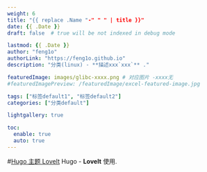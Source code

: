 ```yaml
---
weight: 6 
title: "{{ replace .Name "-" " " | title }}"
date: {{ .Date }}
draft: false  # true will be not indexed in debug mode

lastmod: {{ .Date }}
author: "feng1o"
authorLink: "https://feng1o.github.io"
description: "分类(linux) - **描述xxx`xxx`** ."

featuredImage: images/glibc-xxxx.png # 对应图片 -xxxx无
#featuredImagePreview: /featuredImage/excel-featured-image.jpg

tags: ["标签default1", "标签default2"]
categories: ["分类default"]

lightgallery: true 

toc:
  enable: true
  auto: true 
---
```


#[Hugo 主题 LoveIt](/images/Apple-Devices-Preview.png-xxxx "Hugo 主题 LoveIt")
Hugo - **LoveIt** 使用.

<style>
h6,h5,h4,h3,h2,h1 {
background : lightgray;
}

h6,h5,h4,h3,h2,h1:hover {
color : red;
}





</style>
